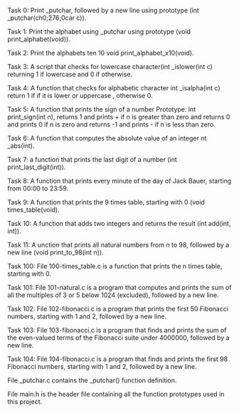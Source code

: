 Task 0: Print _putchar, followed by a new line using prototype (int _putchar(ch0;276;0car c)).

Task 1: Print the alphabet using _putchar using prototype (void print_alphabet(void)).

Task 2: Print the alphabets ten 10 void print_alphabet_x10(void).

Task 3: A script that checks for lowercase character(int _islower(int c) returning 1 if lowercase and 0 if otherwise.

Task 4: A function that checks for alphabetic character int _isalpha(int c) return 1 if if it is lower or uppercase , otherwise 0.


Task 5: A  function that prints the sign of a number Prototype: int print_sign(int n), returns 1 and prints + if n is greater than zero and 
returns 0 and prints 0 if n is zero and returns -1 and prints - if n is less than zero.

Task 6: A function that computes the absolute value of an integer nt _abs(int).

Task 7: a function that prints the last digit of a number (int print_last_digit(int)).

Task 8: A function that prints every minute of the day of Jack Bauer, starting from 00:00 to 23:59.

Task 9: A function that prints the 9 times table, starting with 0 (void times_table(void).

Task 10: A function that adds two integers and returns the result (int add(int, int)).

Task 11: A unction that prints all natural numbers from n to 98, followed by a new line (void print_to_98(int n)).

Task 100: File 100-times_table.c is a function that prints the n times table, starting with 0.

Task 101: File 101-natural.c is a program that computes and prints the sum of all the multiples of 3 or 5 below 1024 (excluded), followed by a new line.

Task 102: File 102-fibonacci.c is a program that prints the first 50 Fibonacci numbers, starting with 1 and 2, followed by a new line.

Task 103: File 103-fibonacci.c is a program that finds and prints the sum of the even-valued terms of the Fibonacci suite under 4000000, followed by a new line.

Task 104: File 104-fibonacci.c is a program that finds and prints the first 98 Fibonacci numbers, starting with 1 and 2, followed by a new line.

File _putchar.c contains the _putchar() function definition.

File main.h is the header file containing all the function prototypes used in this project.